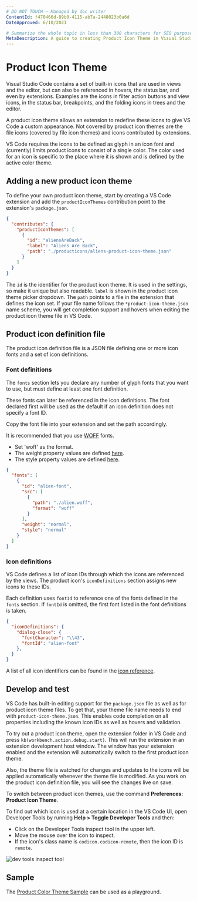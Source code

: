 ```yaml
---
# DO NOT TOUCH — Managed by doc writer
ContentId: f470466d-89b0-4115-ab7a-2448023b0a6d
DateApproved: 6/10/2021

# Summarize the whole topic in less than 300 characters for SEO purpose
MetaDescription: A guide to creating Product Icon Theme in Visual Studio Code
---
```


# Product Icon Theme

Visual Studio Code contains a set of built-in icons that are used in views and the editor, but can also be referenced in hovers, the status bar, and even by extensions. Examples are the icons in filter action buttons and view icons, in the status bar, breakpoints, and the folding icons in trees and the editor.

A product icon theme allows an extension to redefine these icons to give VS Code a custom appearance. Not covered by product icon themes are the file icons (covered by file icon themes) and icons contributed by extensions.

VS Code requires the icons to be defined as glyph in an icon font and (currently) limits product icons to consist of a single color. The color used for an icon is specific to the place where it is shown and is defined by the active color theme.

## Adding a new product icon theme

To define your own product icon theme, start by creating a VS Code extension and add the `productIconThemes` contribution point to the extension's `package.json`.

```json
{
  "contributes": {
    "productIconThemes": [
      {
        "id": "aliensAreBack",
        "label": "Aliens Are Back",
        "path": "./producticons/aliens-product-icon-theme.json"
      }
    ]
  }
}
```

The `id` is the identifier for the product icon theme. It is used in the settings, so make it unique but also readable. `label` is shown in the product icon theme picker dropdown. The `path` points to a file in the extension that defines the icon set. If your file name follows the `*product-icon-theme.json` name scheme, you will get completion support and hovers when editing the product icon theme file in VS Code.

## Product icon definition file

The product icon definition file is a JSON file defining one or more icon fonts and a set of icon definitions.

### Font definitions

The `fonts` section lets you declare any number of glyph fonts that you want to use, but must define at least one font definition.

These fonts can later be referenced in the icon definitions. The font declared first will be used as the default if an icon definition does not specify a font ID.

Copy the font file into your extension and set the path accordingly.

It is recommended that you use [WOFF](https://developer.mozilla.org/docs/Web/Guide/WOFF) fonts.

- Set 'woff' as the format.
- The weight property values are defined [here](https://developer.mozilla.org/docs/Web/CSS/font-weight#Values).
- The style property values are defined [here](https://developer.mozilla.org/docs/Web/CSS/@font-face/font-style#Values).

```json
{
  "fonts": [
    {
      "id": "alien-font",
      "src": [
        {
          "path": "./alien.woff",
          "format": "woff"
        }
      ],
      "weight": "normal",
      "style": "normal"
    }
  ]
}
```

### Icon definitions

VS Code defines a list of icon IDs through which the icons are referenced by the views. The product icon's `iconDefinitions` section assigns new icons to these IDs.

Each definition uses `fontId` to reference one of the fonts defined in the `fonts` section. If `fontId` is omitted, the first font listed in  the font definitions is taken.

```json
{
  "iconDefinitions": {
    "dialog-close": {
      "fontCharacter": "\\43",
      "fontId": "alien-font"
    },
  }
}
```

A list of all icon identifiers can be found in the [icon reference](/api/references/icons-in-labels#icon-listing).

## Develop and test

VS Code has built-in editing support for the `package.json` file as well as for product icon theme files. To get that, your theme file name needs to end with `product-icon-theme.json`. This enables code completion on all properties including the known icon IDs as well as hovers and validation.

To try out a product icon theme, open the extension folder in VS Code and press `kb(workbench.action.debug.start)`. This will run the extension in an extension development host window. The window has your extension enabled and the extension will automatically switch to the first product icon theme.

Also, the theme file is watched for changes and updates to the icons will be applied automatically whenever the theme file is modified. As you work on the product icon definition file, you will see the changes live on save.

To switch between product icon themes, use the command **Preferences: Product Icon Theme**.

To find out which icon is used at a certain location in the VS Code UI, open Developer Tools by running **Help > Toggle Developer Tools** and then:

- Click on the Developer Tools inspect tool in the upper left.
- Move the mouse over the icon to inspect.
- If the icon's class name is `codicon.codicon-remote`, then the icon ID is `remote`.

![dev tools inspect tool](images/product-icon-theme/dev-tool-select-tool.png)

## Sample

The [Product Color Theme Sample](https://github.com/microsoft/vscode-extension-samples/tree/main/product-icon-theme-sample) can be used as a playground.
